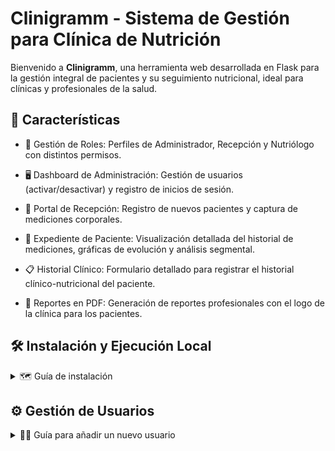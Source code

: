 # Clinigramm - Sistema de Gestión para Clínica de Nutrición

Bienvenido a **Clinigramm**, una herramienta web desarrollada en Flask para la gestión integral de pacientes y su seguimiento nutricional, ideal para clínicas y profesionales de la salud.


## 📝 Características

- 👥 Gestión de Roles: Perfiles de Administrador, Recepción y Nutriólogo con distintos permisos.

- 🖥️ Dashboard de Administración: Gestión de usuarios (activar/desactivar) y registro de inicios de sesión.

- 🚪 Portal de Recepción: Registro de nuevos pacientes y captura de mediciones corporales.

- 📂 Expediente de Paciente: Visualización detallada del historial de mediciones, gráficas de evolución y análisis segmental.

- 📋 Historial Clínico: Formulario detallado para registrar el historial clínico-nutricional del paciente.

- 📄 Reportes en PDF: Generación de reportes profesionales con el logo de la clínica para los pacientes.

## 🛠️ Instalación y Ejecución Local
<details>
<summary> 🗺️ Guía de instalación</summary>

Sigue estos pasos para instalar y ejecutar el proyecto en un entorno local.
Prerrequisitos

    Python 3.8 o superior.

    Un servidor de base de datos MySQL. (Se recomienda usar XAMPP, ya que incluye un servidor MySQL y una interfaz gráfica fácil de usar como phpMyAdmin).

1. Clonar el Repositorio
 ```
 git clone https://github.com/RazielPio/clinica-nutricion-web.git
 cd clinica-nutricion-web
```

2. Crear y Activar un Entorno Virtual

Es una buena práctica aislar las dependencias del proyecto.

En Windows:

```python
python -m venv venv
.\venv\Scripts\activate
```
En macOS / Linux:
```python
python3 -m venv venv
source venv/bin/activate
```
3. Instalar Dependencias

Instala todas las librerías necesarias con el siguiente comando:
```python
pip install -r requirements.txt
```
4. Configuración de la Base de Datos con XAMPP

Necesitas crear la base de datos y las tablas necesarias.

a. Inicia XAMPP:
Abre el panel de control de XAMPP y asegúrate de que los módulos de Apache y MySQL estén iniciados.

b. Crea la Base de Datos:

    Ve a http://localhost/phpmyadmin en tu navegador.

    Haz clic en la pestaña "Bases de datos".

    En el campo "Crear base de datos", escribe clinigramm_db.

    En el campo de cotejamiento, selecciona utf8mb4_unicode_ci y haz clic en "Crear".

c. Crea las Tablas y el Usuario Administrador:

    Una vez creada la base de datos, selecciónala en la barra lateral izquierda.

    Ve a la pestaña "SQL".

    Copia y pega el contenido del siguiente script y haz clic en "Continuar". Este script creará todas las tablas y un usuario admin para que puedas iniciar sesión inmediatamente.


<details>
<summary>Click para ver el Script SQL de configuración</summary>

```sql
USE clinigramm_db;

-- Tabla de Usuarios
CREATE TABLE `usuarios` (
  `id` int NOT NULL AUTO_INCREMENT,
  `nombre` varchar(100) NOT NULL,
  `email` varchar(100) NOT NULL,
  `password_hash` varchar(255) NOT NULL,
  `rol` enum('admin','nutriologo','recepcion') NOT NULL,
  `estado` enum('activo','inactivo') NOT NULL DEFAULT 'activo',
  PRIMARY KEY (`id`),
  UNIQUE KEY `email` (`email`)
) ENGINE=InnoDB;

-- Tabla de Pacientes
CREATE TABLE `pacientes` (
  `id` int NOT NULL AUTO_INCREMENT,
  `nombre_completo` varchar(255) NOT NULL,
  `fecha_nacimiento` date DEFAULT NULL,
  `estatura_cm` decimal(5,1) DEFAULT NULL,
  `telefono` varchar(20) DEFAULT NULL,
  `email` varchar(100) DEFAULT NULL,
  `id_nutriologo_asignado` int DEFAULT NULL,
  PRIMARY KEY (`id`),
  KEY `id_nutriologo_asignado` (`id_nutriologo_asignado`),
  CONSTRAINT `pacientes_ibfk_1` FOREIGN KEY (`id_nutriologo_asignado`) REFERENCES `usuarios` (`id`) ON DELETE SET NULL
) ENGINE=InnoDB;

-- Tabla de Historial Clínico
CREATE TABLE `historial_clinico` (
  `id` int NOT NULL AUTO_INCREMENT,
  `id_paciente` int NOT NULL,
  `edad` int DEFAULT NULL,
  `objetivo_principal` text,
  `actividad_diaria` text,
  `tiempo_entrenamiento` varchar(100) DEFAULT NULL,
  `enfermedades_condiciones` text,
  `alergias` text,
  `condiciones_cardiovasculares` text,
  `cirugias_lesiones` text,
  `experiencia_deportiva` text,
  `estres_psicologico` int DEFAULT NULL,
  `horas_sueno` decimal(4,1) DEFAULT NULL,
  `estres_fisico` int DEFAULT NULL,
  `medicacion_actual` text,
  `suplementos_uso` text,
  `farmacologia_deportiva_uso` text,
  `num_comidas_dia` int DEFAULT NULL,
  `preferencias_alimentarias` varchar(255) DEFAULT NULL,
  `frecuencia_proteinas` varchar(50) DEFAULT NULL,
  `frecuencia_verduras` varchar(50) DEFAULT NULL,
  `frecuencia_cereales` varchar(50) DEFAULT NULL,
  `frecuencia_azucares` varchar(50) DEFAULT NULL,
  `frecuencia_lacteos` varchar(50) DEFAULT NULL,
  `alimentos_preferidos` text,
  `alimentos_no_preferidos` text,
  `alimentos_evitados` text,
  PRIMARY KEY (`id`),
  UNIQUE KEY `id_paciente` (`id_paciente`),
  CONSTRAINT `historial_clinico_ibfk_1` FOREIGN KEY (`id_paciente`) REFERENCES `pacientes` (`id`) ON DELETE CASCADE
) ENGINE=InnoDB;

-- Tabla de Mediciones
CREATE TABLE `mediciones` (
  `id` int NOT NULL AUTO_INCREMENT,
  `id_paciente` int NOT NULL,
  `fecha_medicion` datetime NOT NULL,
  `peso` decimal(5,2) DEFAULT NULL,
  `altura` decimal(3,2) DEFAULT NULL,
  `imc` decimal(4,2) DEFAULT NULL,
  `grasa_corporal_pct` decimal(4,1) DEFAULT NULL,
  `masa_muscular_pct` decimal(4,1) DEFAULT NULL,
  `agua_corporal_pct` decimal(4,1) DEFAULT NULL,
  `masa_osea_kg` decimal(4,2) DEFAULT NULL,
  `tmb_kcal` int DEFAULT NULL,
  `get_kcal` int DEFAULT NULL,
  `grasa_visceral` int DEFAULT NULL,
  `masa_muscular_kg` decimal(5,2) DEFAULT NULL,
  `grasa_tronco_pct` decimal(4,1) DEFAULT NULL,
  `musculo_tronco_pct` decimal(4,1) DEFAULT NULL,
  `grasa_brazo_der_pct` decimal(4,1) DEFAULT NULL,
  `musculo_brazo_der_pct` decimal(4,1) DEFAULT NULL,
  `grasa_brazo_izq_pct` decimal(4,1) DEFAULT NULL,
  `musculo_brazo_izq_pct` decimal(4,1) DEFAULT NULL,
  `grasa_pierna_der_pct` decimal(4,1) DEFAULT NULL,
  `musculo_pierna_der_pct` decimal(4,1) DEFAULT NULL,
  `grasa_pierna_izq_pct` decimal(4,1) DEFAULT NULL,
  `musculo_pierna_izq_pct` decimal(4,1) DEFAULT NULL,
  `grasa_tronco_kg` decimal(5,2) DEFAULT NULL,
  `musculo_tronco_kg` decimal(5,2) DEFAULT NULL,
  `grasa_brazo_der_kg` decimal(5,2) DEFAULT NULL,
  `musculo_brazo_der_kg` decimal(5,2) DEFAULT NULL,
  `grasa_brazo_izq_kg` decimal(5,2) DEFAULT NULL,
  `musculo_brazo_izq_kg` decimal(5,2) DEFAULT NULL,
  `grasa_pierna_der_kg` decimal(5,2) DEFAULT NULL,
  `musculo_pierna_der_kg` decimal(5,2) DEFAULT NULL,
  `grasa_pierna_izq_kg` decimal(5,2) DEFAULT NULL,
  `musculo_pierna_izq_kg` decimal(5,2) DEFAULT NULL,
  `observaciones` text,
  PRIMARY KEY (`id`),
  KEY `id_paciente` (`id_paciente`),
  CONSTRAINT `mediciones_ibfk_1` FOREIGN KEY (`id_paciente`) REFERENCES `pacientes` (`id`) ON DELETE CASCADE
) ENGINE=InnoDB;

-- Tabla de Logs de Sesiones
CREATE TABLE `log_sesiones` (
  `id` int NOT NULL AUTO_INCREMENT,
  `id_usuario` int NOT NULL,
  `fecha_hora` datetime NOT NULL,
  `ip_address` varchar(45) DEFAULT NULL,
  PRIMARY KEY (`id`),
  KEY `id_usuario` (`id_usuario`),
  CONSTRAINT `log_sesiones_ibfk_1` FOREIGN KEY (`id_usuario`) REFERENCES `usuarios` (`id`) ON DELETE CASCADE
) ENGINE=InnoDB;

-- Insertar usuario administrador inicial
-- Contraseña: admin
INSERT INTO `usuarios` (`nombre`, `email`, `password_hash`, `rol`, `estado`) VALUES
('Admin', 'admin@clinica.com', 'pbkdf2:sha256:600000$o7qjLzVdEmrBTEIl$d5138834418f4a14a93cb33b3b401c6e61122a5781a95a89849c5a7732159f6f', 'admin', 'activo');
```
</details>

d. Configura la Conexión en el Código:
Abre el archivo app.py. La configuración por defecto de XAMPP suele ser user: 'root' y password: '' (vacía), por lo que la configuración actual debería funcionar. Si has cambiado la contraseña de MySQL, actualízala aquí.
```sql
DB_CONFIG = {
  'host': 'localhost',
  'user': 'root',
  'password': '', # Tu contraseña de MySQL aquí (si tienes una)
  'database': 'clinigramm_db'
}
```
5. Ejecutar la Aplicación

Finalmente, ejecuta la aplicación con el siguiente comando:
```
python app.py
```
Abre tu navegador y ve a http://127.0.0.1:5001. Podrás iniciar sesión con:

Email:

```admin@clinica.com```

Contraseña:

```admin```

</details>

## ⚙️ Gestión de Usuarios
<details>
<summary>🧑‍💻 Guía para añadir un nuevo usuario</summary>

Añadir Nuevos Usuarios (Nutriólogos, Recepción, etc.)

Para añadir un nuevo usuario al sistema, sigue estos pasos:

1. Generar la Contraseña Segura:
Abre una terminal en la carpeta del proyecto (con el entorno virtual activado) y ejecuta el script que hemos creado:
```python
python generate_hash.py
```
El script te pedirá que introduzcas y confirmes la nueva contraseña de forma segura. Al final, te mostrará el password_hash generado. Copia esta línea completa.

2. Insertar el Usuario en la Base de Datos:
Ve a phpMyAdmin, selecciona la base de datos clinigramm_db y abre la pestaña "SQL". Usa la siguiente plantilla para crear tu usuario.

- Reemplaza 'Nombre del Usuario', 'email@clinica.com' y 'ROL' con los datos correctos.

- Pega el password_hash que copiaste del script.

- El rol puede ser 'nutriologo' o 'recepcion'.

```sql
INSERT INTO `usuarios` (`nombre`, `email`, `password_hash`, `rol`, `estado`) VALUES
('Nombre del Usuario', 'email@clinica.com', 'PEGA_AQUI_EL_HASH_GENERADO', 'ROL', 'activo');
```

Ejemplo para un nutriólogo:

```sql
INSERT INTO `usuarios` (`nombre`, `email`, `password_hash`, `rol`, `estado`) VALUES
('Dr. Juan Pérez', 'juan.perez@clinica.com', 'pbkdf2:sha256:600000$abc...xyz', 'nutriologo', 'activo');
```
Haz clic en "Continuar" para ejecutar el comando y ¡listo! El nuevo usuario ya podrá iniciar sesión con la contraseña que definiste.
